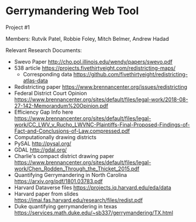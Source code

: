 # Gerrymandering Web Tool
Project #1

Members: 
Rutvik Patel, Robbie Foley, Mitch Belmer, Andrew Hadad

Relevant Research Documents:
* Swevo Paper http://cho.pol.illinois.edu/wendy/papers/swevo.pdf 
* 538 article https://projects.fivethirtyeight.com/redistricting-maps/
  * Corresponding data https://github.com/fivethirtyeight/redistricting-atlas-data
* Redistricting paper https://www.brennancenter.org/issues/redistricting
* Federal District Court Opinion https://www.brennancenter.org/sites/default/files/legal-work/2018-08-27-142-Memorandum%20Opinion.pdf
* Efficiency Gap Info here https://www.brennancenter.org/sites/default/files/legal-work/CC_LWV_v_Rucho_LWVNC-Plaintiffs-Final-Proposed-Findings-of-Fact-and-Conclusions-of-Law.compressed.pdf
* Computationally drawing districts
* PySAL http://pysal.org/
* GDAL http://gdal.org/
* Charlie's compact district drawing paper https://www.brennancenter.org/sites/default/files/legal-work/Chen_Rodden_Through_the_Thicket_2015.pdf
* Quantifying Gerrymandering in North Carolina https://arxiv.org/pdf/1801.03783.pdf
* Harvard Dataverse files https://projects.iq.harvard.edu/eda/data
* Harvard paper from slides https://imai.fas.harvard.edu/research/files/redist.pdf
* Duke quantifying gerrymandering in texas https://services.math.duke.edu/~sb337/gerrymandering/TX.html

